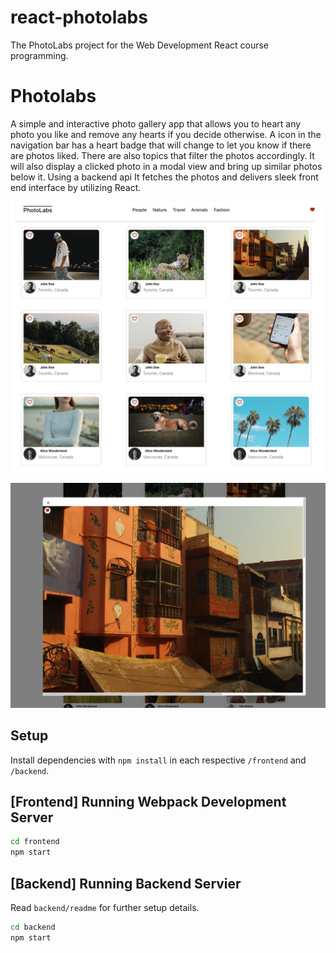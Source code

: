 # react-photolabs
The PhotoLabs project for the Web Development React course programming.

# Photolabs
A simple and interactive photo gallery app that allows you to heart any photo you like and remove any hearts if you decide otherwise. A icon in the navigation bar has a heart badge that will change to let you know if there are photos liked. There are also topics that filter the photos accordingly. It will also display a clicked photo in a modal view and bring up similar photos below it. Using a backend api It fetches the photos and delivers sleek front end interface by utilizing React.

!["Main layout of app"](https://github.com/s-jesse/photolabs-starter/blob/main/docs/main-layour.png?raw=true)

!["Selected photo from main page being shown in photo modal"](https://github.com/s-jesse/photolabs-starter/blob/main/docs/hearted-photo-modal.png?raw=true)

## Setup

Install dependencies with `npm install` in each respective `/frontend` and `/backend`.

## [Frontend] Running Webpack Development Server

```sh
cd frontend
npm start
```

## [Backend] Running Backend Servier

Read `backend/readme` for further setup details.

```sh
cd backend
npm start
```
